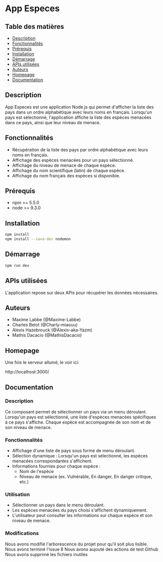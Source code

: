 # App Especes

## Table des matières
- [Description](#description)
- [Fonctionnalités](#fonctionnalités)
- [Prérequis](#prérequis)
- [Installation](#installation)
- [Démarrage](#démarrage)
- [APIs utilisées](#apis-utilisées)
- [Auteurs](#auteurs)
- [Homepage](#homepage)
- [Documentation](#documentation)

## Description
App Especes est une application Node.js qui permet d'afficher la liste des pays dans un ordre alphabétique avec leurs noms en français. Lorsqu'un pays est sélectionné, l'application affiche la liste des espèces menacées dans ce pays, ainsi que leur niveau de menace.

## Fonctionnalités
- Récupération de la liste des pays par ordre alphabétique avec leurs noms en français.
- Affichage des espèces menacées pour un pays sélectionné.
- Affichage du niveau de menace de chaque espèce.
- Affichage du nom scientifique (latin) de chaque espèce.
- Affichage du nom français des espèces si disponible.

## Prérequis
- npm >= 5.5.0
- node >= 9.3.0

## Installation
```sh
npm install
npm install --save-dev nodemon
```

## Démarrage
```sh
npm run dev
```

## APIs utilisées
L'application repose sur deux APIs pour récupérer les données nécessaires.

## Auteurs
- Maxime Labbe (@Maxime-Labbe)
- Charles Belot (@Charly-miaouu)
- Alexis Hazebrouck (@Alexis-aka-Yazm)
- Mathis Dacacio (@MathisDacacio)

## Homepage

Une fois le serveur allumé, le voir ici:

http://localhost:3000/

## Documentation

### Description
Ce composant permet de sélectionner un pays via un menu déroulant. Lorsqu'un pays est sélectionné, une liste d'espèces menacées spécifiques à ce pays s'affiche. Chaque espèce est accompagnée de son nom et de son niveau de menace.

### Fonctionnalités
- Affichage d'une liste de pays sous forme de menu déroulant.
- Sélection dynamique : Lorsqu'un pays est sélectionné, les espèces menacées correspondantes s'affichent.
- Informations fournies pour chaque espèce :
    - Nom de l'espèce
    - Niveau de menace (ex. Vulnérable, En danger, En danger critique, etc.)
### Utilisation
- Sélectionner un pays dans le menu déroulant.
- Les espèces menacées du pays choisi s'affichent dynamiquement.
- L'utilisateur peut consulter les informations sur chaque espèce et son niveau de menace.


### Modifications

Nous avons modifié l'arborescence du projet pour qu'il soit plus lisible.
Nous avons terminé l'issue 8
Nous avons aujouté des actions de test Github
Nous avons supprimé les fichiers inutiles

